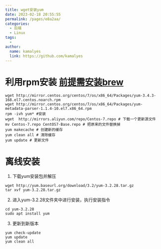 ```yaml
---
title: wget安装yum
date: 2023-02-18 20:55:55
permalink: /pages/e8a2aa/
categories:
  - 后端
  - Linux
tags:
  - 
author: 
  name: kamalyes
  link: https://github.com/kamalyes
---
```

**利用rpm安装** [前提需安装brew](../../04.其它/01.各种工具教程/10.brew安装及使用.md)
=====

```
wget http://mirror.centos.org/centos/7/os/x86_64/Packages/yum-3.4.3-168.el7.centos.noarch.rpm
wget http://mirror.centos.org/centos/7/os/x86_64/Packages/yum-metadata-parser-1.1.4-10.el7.x86_64.rpm
rpm -ivh yum* #安装
wget  http://mirrors.aliyun.com/repo/Centos-7.repo # 下载一个更新源文件
mv Centos-7.repo CentOS7-Base.repo # 把原来的文件替换掉
yum makecache # 创建新的缓存
yum clean all # 清除缓存
yum update # 更新文件
```

**离线安装**
=====
1. 下载yum安装包并解压
```
wget http://yum.baseurl.org/download/3.2/yum-3.2.28.tar.gz
tar xvf yum-3.2.28.tar.gz
```

2. 进入yum-3.2.28文件夹中进行安装，执行安装指令

```
cd yum-3.2.28
sudo apt install yum
```

3. 更新到新版本

```
yum check-update
yum update
yum clean all
```
